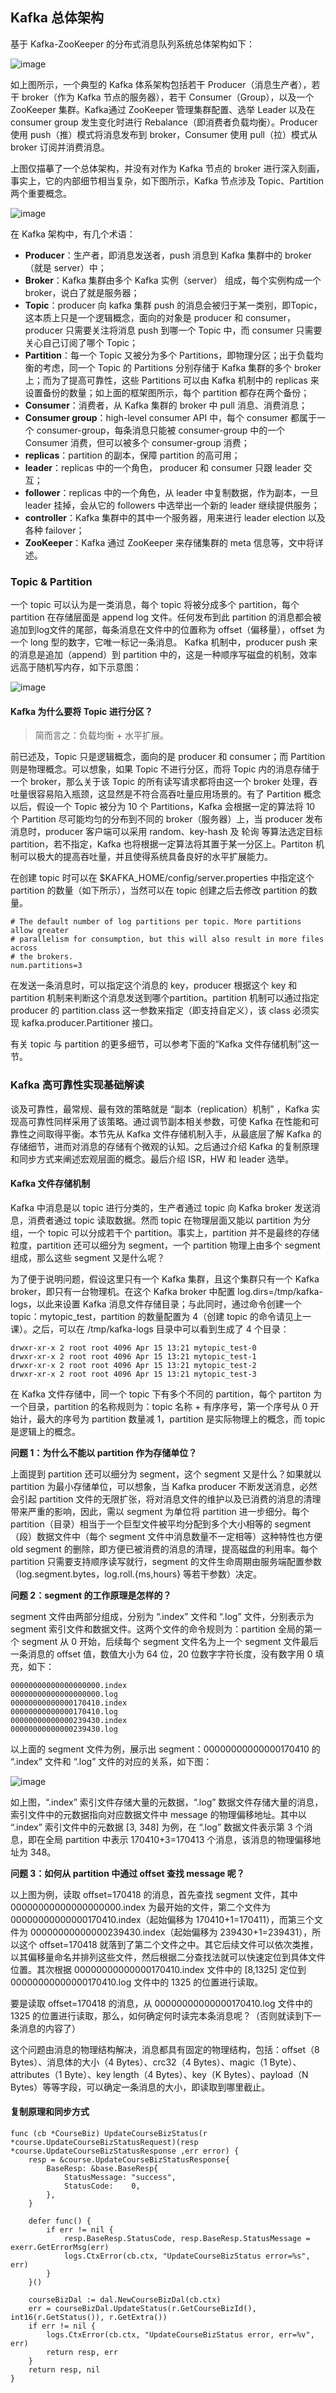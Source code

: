 ## Kafka 总体架构
基于 Kafka-ZooKeeper 的分布式消息队列系统总体架构如下：

![image](../raw/kafka1.png)

如上图所示，一个典型的 Kafka 体系架构包括若干 Producer（消息生产者），若干 broker（作为 Kafka 节点的服务器），若干 Consumer（Group），以及一个 ZooKeeper 集群。Kafka通过 ZooKeeper 管理集群配置、选举 Leader 以及在 consumer group 发生变化时进行 Rebalance（即消费者负载均衡）。Producer 使用 push（推）模式将消息发布到 broker，Consumer 使用 pull（拉）模式从 broker 订阅并消费消息。

上图仅描摹了一个总体架构，并没有对作为 Kafka 节点的 broker 进行深入刻画，事实上，它的内部细节相当复杂，如下图所示，Kafka 节点涉及 Topic、Partition 两个重要概念。

![image](../raw/kafka2.png)

在 Kafka 架构中，有几个术语：

* **Producer**：生产者，即消息发送者，push 消息到 Kafka 集群中的 broker（就是 server）中；
* **Broker**：Kafka 集群由多个 Kafka 实例（server） 组成，每个实例构成一个 broker，说白了就是服务器；
* **Topic**：producer 向 kafka 集群 push 的消息会被归于某一类别，即Topic，这本质上只是一个逻辑概念，面向的对象是 producer 和 consumer，producer 只需要关注将消息 push 到哪一个 Topic 中，而 consumer 只需要关心自己订阅了哪个 Topic；
* **Partition**：每一个 Topic 又被分为多个 Partitions，即物理分区；出于负载均衡的考虑，同一个 Topic 的 Partitions 分别存储于 Kafka 集群的多个 broker 上；而为了提高可靠性，这些 Partitions 可以由 Kafka 机制中的 replicas 来设置备份的数量；如上面的框架图所示，每个 partition 都存在两个备份；
* **Consumer**：消费者，从 Kafka 集群的 broker 中 pull 消息、消费消息；
* **Consumer group**：high-level consumer API 中，每个 consumer 都属于一个 consumer-group，每条消息只能被 consumer-group 中的一个 Consumer 消费，但可以被多个 consumer-group 消费；
* **replicas**：partition 的副本，保障 partition 的高可用；
* **leader**：replicas 中的一个角色， producer 和 consumer 只跟 leader 交互；
* **follower**：replicas 中的一个角色，从 leader 中复制数据，作为副本，一旦 leader 挂掉，会从它的 followers 中选举出一个新的 leader 继续提供服务；
* **controller**：Kafka 集群中的其中一个服务器，用来进行 leader election 以及 各种 failover；
* **ZooKeeper**：Kafka 通过 ZooKeeper 来存储集群的 meta 信息等，文中将详述。

### Topic & Partition
一个 topic 可以认为是一类消息，每个 topic 将被分成多个 partition，每个 partition 在存储层面是 append log 文件。任何发布到此 partition 的消息都会被追加到log文件的尾部，每条消息在文件中的位置称为 offset（偏移量），offset 为一个 long 型的数字，它唯一标记一条消息。 Kafka 机制中，producer push 来的消息是追加（append）到 partition 中的，这是一种顺序写磁盘的机制，效率远高于随机写内存，如下示意图：

![image](../raw/kafka3.png)

#### Kafka 为什么要将 Topic 进行分区？
>简而言之：负载均衡 + 水平扩展。

前已述及，Topic 只是逻辑概念，面向的是 producer 和 consumer；而 Partition 则是物理概念。可以想象，如果 Topic 不进行分区，而将 Topic 内的消息存储于一个 broker，那么关于该 Topic 的所有读写请求都将由这一个 broker 处理，吞吐量很容易陷入瓶颈，这显然是不符合高吞吐量应用场景的。有了 Partition 概念以后，假设一个 Topic 被分为 10 个 Partitions，Kafka 会根据一定的算法将 10 个 Partition 尽可能均匀的分布到不同的 broker（服务器）上，当 producer 发布消息时，producer 客户端可以采用 random、key-hash 及 轮询 等算法选定目标 partition，若不指定，Kafka 也将根据一定算法将其置于某一分区上。Partiton 机制可以极大的提高吞吐量，并且使得系统具备良好的水平扩展能力。

在创建 topic 时可以在 $KAFKA_HOME/config/server.properties 中指定这个 partition 的数量（如下所示），当然可以在 topic 创建之后去修改 partition 的数量。

```
# The default number of log partitions per topic. More partitions allow greater
# parallelism for consumption, but this will also result in more files across
# the brokers.
num.partitions=3
```

在发送一条消息时，可以指定这个消息的 key，producer 根据这个 key 和 partition 机制来判断这个消息发送到哪个partition。partition 机制可以通过指定 producer 的 partition.class 这一参数来指定（即支持自定义），该 class 必须实现 kafka.producer.Partitioner 接口。

有关 topic 与 partition 的更多细节，可以参考下面的“Kafka 文件存储机制”这一节。

### Kafka 高可靠性实现基础解读

谈及可靠性，最常规、最有效的策略就是 “副本（replication）机制” ，Kafka 实现高可靠性同样采用了该策略。通过调节副本相关参数，可使 Kafka 在性能和可靠性之间取得平衡。本节先从 Kafka 文件存储机制入手，从最底层了解 Kafka 的存储细节，进而对消息的存储有个微观的认知。之后通过介绍 Kafka 的复制原理和同步方式来阐述宏观层面的概念。最后介绍 ISR，HW 和 leader 选举。

#### Kafka 文件存储机制

Kafka 中消息是以 topic 进行分类的，生产者通过 topic 向 Kafka broker 发送消息，消费者通过 topic 读取数据。然而 topic 在物理层面又能以 partition 为分组，一个 topic 可以分成若干个 partition。事实上，partition 并不是最终的存储粒度，partition 还可以细分为 segment，一个 partition 物理上由多个 segment 组成，那么这些 segment 又是什么呢？

为了便于说明问题，假设这里只有一个 Kafka 集群，且这个集群只有一个 Kafka broker，即只有一台物理机。在这个 Kafka broker 中配置 log.dirs=/tmp/kafka-logs，以此来设置 Kafka 消息文件存储目录；与此同时，通过命令创建一个 topic：mytopic_test，partition 的数量配置为 4（创建 topic 的命令请见上一课）。之后，可以在 /tmp/kafka-logs 目录中可以看到生成了 4 个目录：

```
drwxr-xr-x 2 root root 4096 Apr 15 13:21 mytopic_test-0
drwxr-xr-x 2 root root 4096 Apr 15 13:21 mytopic_test-1
drwxr-xr-x 2 root root 4096 Apr 15 13:21 mytopic_test-2
drwxr-xr-x 2 root root 4096 Apr 15 13:21 mytopic_test-3
```

在 Kafka 文件存储中，同一个 topic 下有多个不同的 partition，每个 partiton 为一个目录，partition 的名称规则为：topic 名称 + 有序序号，第一个序号从 0 开始计，最大的序号为 partition 数量减 1，partition 是实际物理上的概念，而 topic 是逻辑上的概念。

**问题 1：为什么不能以 partition 作为存储单位？**

上面提到 partition 还可以细分为 segment，这个 segment 又是什么？如果就以 partition 为最小存储单位，可以想象，当 Kafka producer 不断发送消息，必然会引起 partition 文件的无限扩张，将对消息文件的维护以及已消费的消息的清理带来严重的影响，因此，需以 segment 为单位将 partition 进一步细分。每个 partition（目录）相当于一个巨型文件被平均分配到多个大小相等的 segment（段）数据文件中（每个 segment 文件中消息数量不一定相等）这种特性也方便 old segment 的删除，即方便已被消费的消息的清理，提高磁盘的利用率。每个 partition 只需要支持顺序读写就行，segment 的文件生命周期由服务端配置参数（log.segment.bytes，log.roll.{ms,hours} 等若干参数）决定。

**问题 2：segment 的工作原理是怎样的？**

segment 文件由两部分组成，分别为 “.index” 文件和 “.log” 文件，分别表示为 segment 索引文件和数据文件。这两个文件的命令规则为：partition 全局的第一个 segment 从 0 开始，后续每个 segment 文件名为上一个 segment 文件最后一条消息的 offset 值，数值大小为 64 位，20 位数字字符长度，没有数字用 0 填充，如下：

```
00000000000000000000.index
00000000000000000000.log
00000000000000170410.index
00000000000000170410.log
00000000000000239430.index
00000000000000239430.log
```
以上面的 segment 文件为例，展示出 segment：00000000000000170410 的 “.index” 文件和 “.log” 文件的对应的关系，如下图：

![image](../raw/kafka4.png)

如上图，“.index” 索引文件存储大量的元数据，“.log” 数据文件存储大量的消息，索引文件中的元数据指向对应数据文件中 message 的物理偏移地址。其中以 “.index” 索引文件中的元数据 [3, 348] 为例，在 “.log” 数据文件表示第 3 个消息，即在全局 partition 中表示 170410+3=170413 个消息，该消息的物理偏移地址为 348。

**问题 3：如何从 partition 中通过 offset 查找 message 呢？**

以上图为例，读取 offset=170418 的消息，首先查找 segment 文件，其中 00000000000000000000.index 为最开始的文件，第二个文件为 00000000000000170410.index（起始偏移为 170410+1=170411），而第三个文件为 00000000000000239430.index（起始偏移为 239430+1=239431），所以这个 offset=170418 就落到了第二个文件之中。其它后续文件可以依次类推，以其偏移量命名并排列这些文件，然后根据二分查找法就可以快速定位到具体文件位置。其次根据 00000000000000170410.index 文件中的 [8,1325] 定位到 00000000000000170410.log 文件中的 1325 的位置进行读取。

要是读取 offset=170418 的消息，从 00000000000000170410.log 文件中的 1325 的位置进行读取，那么，如何确定何时读完本条消息呢？（否则就读到下一条消息的内容了）

这个问题由消息的物理结构解决，消息都具有固定的物理结构，包括：offset（8 Bytes）、消息体的大小（4 Bytes）、crc32（4 Bytes）、magic（1 Byte）、attributes（1 Byte）、key length（4 Bytes）、key（K Bytes）、payload（N Bytes）等等字段，可以确定一条消息的大小，即读取到哪里截止。

#### 复制原理和同步方式
```
func (cb *CourseBiz) UpdateCourseBizStatus(r *course.UpdateCourseBizStatusRequest)(resp *course.UpdateCourseBizStatusResponse ,err error) {
	resp = &course.UpdateCourseBizStatusResponse{
		BaseResp: &base.BaseResp{
			StatusMessage: "success",
			StatusCode:    0,
		},
	}

	defer func() {
		if err != nil {
			resp.BaseResp.StatusCode, resp.BaseResp.StatusMessage = exerr.GetErrorMsg(err)
			logs.CtxError(cb.ctx, "UpdateCourseBizStatus error=%s", err)
		}
	}()

	courseBizDal := dal.NewCourseBizDal(cb.ctx)
	err = courseBizDal.UpdateStatus(r.GetCourseBizId(), int16(r.GetStatus()), r.GetExtra())
	if err != nil {
		logs.CtxError(cb.ctx, "UpdateCourseBizStatus error, err=%v", err)
		return resp, err
	}
	return resp, nil
}
```